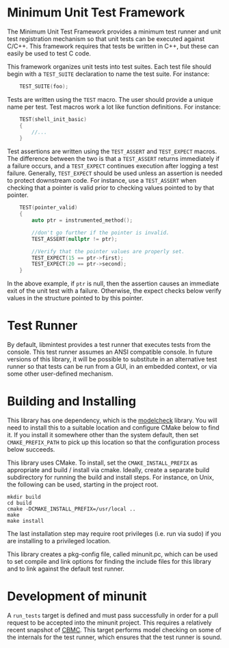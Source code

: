 Minimum Unit Test Framework
===========================

The Minimum Unit Test Framework provides a minimum test runner and unit test
registration mechanism so that unit tests can be executed against C/C++.  This
framework requires that tests be written in C++, but these can easily be used to
test C code.

This framework organizes unit tests into test suites.  Each test file should
begin with a `TEST_SUITE` declaration to name the test suite.  For instance:

```c++
    TEST_SUITE(foo);
```

Tests are written using the `TEST` macro.  The user should provide a unique name
per test.  Test macros work a lot like function definitions.  For instance:

```c++
    TEST(shell_init_basic)
    {
        //...
    }
```

Test assertions are written using the `TEST_ASSERT` and `TEST_EXPECT` macros.
The difference between the two is that a `TEST_ASSERT` returns immediately if a
failure occurs, and a `TEST_EXPECT` continues execution after logging a test
failure.  Generally, `TEST_EXPECT` should be used unless an assertion is needed
to protect downstream code.  For instance, use a `TEST_ASSERT` when checking
that a pointer is valid prior to checking values pointed to by that pointer.

```c++
    TEST(pointer_valid)
    {
        auto ptr = instrumented_method();

        //don't go further if the pointer is invalid.
        TEST_ASSERT(nullptr != ptr);

        //Verify that the pointer values are properly set.
        TEST_EXPECT(15 == ptr->first);
        TEST_EXPECT(20 == ptr->second);
    }
```

In the above example, if `ptr` is null, then the assertion causes an immediate
exit of the unit test with a failure.  Otherwise, the expect checks below verify
values in the structure pointed to by this pointer.

Test Runner
===========

By default, libmintest provides a test runner that executes tests from the
console.  This test runner assumes an ANSI compatible console.  In future
versions of this library, it will be possible to substitute in an alternative
test runner so that tests can be run from a GUI, in an embedded context, or via
some other user-defined mechanism.

Building and Installing
=======================

This library has one dependency, which is the [modelcheck][modelcheck-lib]
library.  You will need to install this to a suitable location and configure
CMake below to find it.  If you install it somewhere other than the system
default, then set `CMAKE_PREFIX_PATH` to pick up this location so that the
configuration process below succeeds.

[modelcheck-lib]: https://github.com/nanolith/modelcheck

This library uses CMake.  To install, set the `CMAKE_INSTALL_PREFIX` as
appropriate and build / install via cmake.  Ideally, create a separate build
subdirectory for running the build and install steps.  For instance, on Unix,
the following can be used, starting in the project root.

    mkdir build
    cd build
    cmake -DCMAKE_INSTALL_PREFIX=/usr/local ..
    make
    make install

The last installation step may require root privileges (i.e. run via sudo) if
you are installing to a privileged location.

This library creates a pkg-config file, called minunit.pc, which can be used to
set compile and link options for finding the include files for this library and
to link against the default test runner.

Development of minunit
======================

A `run_tests` target is defined and must pass successfully in order for a pull
request to be accepted into the minunit project.  This requires a relatively
recent snapshot of [CBMC][cbmc-github].  This target performs model checking on
some of the internals for the test runner, which ensures that the test runner is
sound.

[cbmc-github]: https://github.com/diffblue/cbmc
